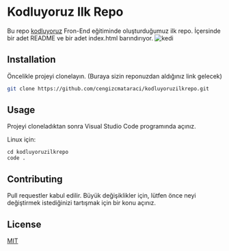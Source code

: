 # Kodluyoruz Ilk Repo
Bu repo [kodluyoruz](https://www.kodluyoruz.org/) Fron-End eğitiminde oluşturduğumuz ilk repo. İçersinde bir adet README ve bir adet index.html barındırıyor.
![kedi](https://i.pinimg.com/736x/2f/fa/a8/2ffaa83392a4c59570c0a97da5923f8d--cat-posters-cool-cats.jpg)

## Installation

Öncelikle projeyi clonelayın. (Buraya sizin reponuzdan aldığınız link gelecek)

```bash
git clone https://github.com/cengizcmataraci/kodluyoruzilkrepo.git
```

## Usage

Projeyi cloneladıktan sonra Visual Studio Code programında açınız.

Linux için:
```linux
cd kodluyoruzilkrepo
code .
```

## Contributing
Pull requestler kabul edilir. Büyük değişiklikler için, lütfen önce neyi değiştirmek istediğinizi tartışmak için bir konu açınız.


## License
[MIT](https://choosealicense.com/licenses/mit/)
